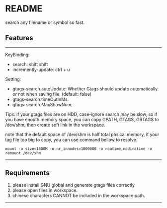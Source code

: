 # README

search any filename or symbol so fast.
## Features

-----------------------------------------------------------------------------------------------------------

KeyBinding: 

- search: shift shift 
- incremently-update: ctrl + u

Setting: 
- gtags-search.autoUpdate: Whether Gtags should update automatically or not when saving file. (default: false)
- gtags-search.timeOutInMs: 
- gtags-search.MaxShowNum: 

Tips:
if your gtags files are on HDD, case-ignore search may be slow,
so if you have enouth memory space, you can copy GPATH, GTAGS, GRTAGS to /dev/shm, then create soft link in the workspace.  

note that the default space of /dev/shm is half total phsical memory, if your tag file too big to copy, you can use command bellow to resolve.

```shell
mount -o size=1500M -o nr_innodes=1000000 -o noatime,nodiratime -o remount /dev/shm
```

------------------------------------------------------------------------------------------------------

## Requirements

1. please install GNU global and generate gtags files correctly.
2. please open files in workspace.
3. chinese characters CANNOT be included in the workspace path.

-----------------------------------------------------------------------------------------------------------
